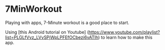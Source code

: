 # 7MinWorkout
Playing with apps, 7-Minute workout is a good place to start.

Using [this Android tutorial on Youtube] (https://www.youtube.com/playlist?list=PLGLfVvz_LVvSPjWpLPFEfOCbezi6vATIh) to learn how to make this app.
